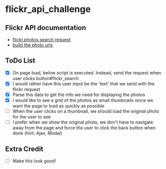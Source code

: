 # flickr_api_challenge

## Flickr API documentation 
* [flickr.photos.search request](https://www.flickr.com/services/api/flickr.photos.search.html)
* [build the photo urls](https://www.flickr.com/services/api/misc.urls.html)

## ToDo List
- [x] On page load, below script is executed.  Instead, send the request when user clicks button#flickr_search
- [x] I would rather have this user input be the 'text' that we send with the flickr request
- [x] Parse this data to get the info we need for displaying the photos
- [x] I would like to see a grid of the photos as small thumbnails since we want the page to load as quickly as possible
- [ ] When the user clicks on a thumbnail, we should load the original photo for the user to see
- [ ] I prefer when we show the original photo, we don't have to navigate away from the page and force the user to click the back button when done (hint: Ajax, Modal)

## Extra Credit
- [ ] Make this look good!
